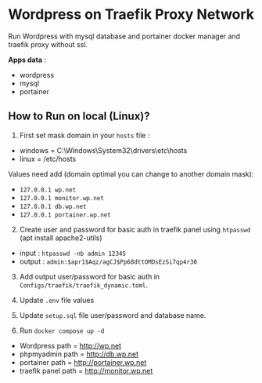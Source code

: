 # Wordpress on Traefik Proxy Network

Run Wordpress with mysql database and portainer docker manager and traefik proxy without ssl.

**Apps data** :
- wordpress
- mysql
- portainer

## How to Run on local (Linux)?

1. First set mask domain in your `hosts` file :

- windows = C:\Windows\System32\drivers\etc\hosts
- linux = /etc/hosts

Values need add (domain optimal you can change to another domain mask):

- `127.0.0.1 wp.net`
- `127.0.0.1 monitor.wp.net`
- `127.0.0.1 db.wp.net`
- `127.0.0.1 portainer.wp.net`

2. Create user and password for basic auth in traefik panel using `htpasswd` (apt install apache2-utils)

- input : `htpasswd -nb admin 12345`
- output : `admin:$apr1$Aqz/agCJ$Pp68dttOMDsEzSi7qp4r30`

3. Add output user/password for basic auth in `Configs/traefik/traefik_dynamic.toml`.

4. Update `.env` file values

5. Update `setup.sql` file user/password and database name.

6. Run `docker compose up -d`

- Wordpress path = http://wp.net
- phpmyadmin path = http://db.wp.net
- portainer path = http://portainer.wp.net
- traefik panel path = http://monitor.wp.net